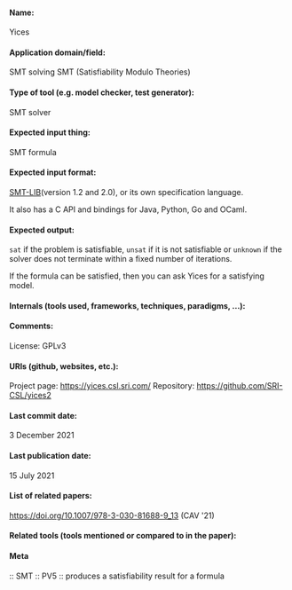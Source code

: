#### Name:
Yices

#### Application domain/field:
SMT solving
SMT (Satisfiability Modulo Theories)

#### Type of tool (e.g. model checker, test generator):
SMT solver

#### Expected input thing:
SMT formula

#### Expected input format:
[SMT-LIB](../../../Formats/SMT-LIB.md)(version 1.2 and 2.0), or its own specification language.

It also has a C API and bindings for Java, Python, Go and OCaml.

#### Expected output:
`sat` if the problem is satisfiable, `unsat` if it is not satisfiable or `unknown` if the solver does not terminate within a fixed number of iterations.

If the formula can be satisfied, then you can ask Yices for a satisfying model.

#### Internals (tools used, frameworks, techniques, paradigms, ...):

#### Comments:
License: GPLv3

#### URIs (github, websites, etc.):
Project page: https://yices.csl.sri.com/
Repository: https://github.com/SRI-CSL/yices2

#### Last commit date:
3 December 2021

#### Last publication date:
15 July 2021

#### List of related papers:
https://doi.org/10.1007/978-3-030-81688-9_13 (CAV '21)

#### Related tools (tools mentioned or compared to in the paper):

#### Meta
:: SMT
:: PV5 :: produces a satisfiability result for a formula